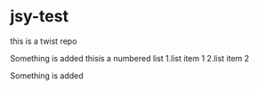 # jsy-test
this is a twist repo

Something is added
thisis a numbered list
1.list item 1
2.list item 2

Something is added
